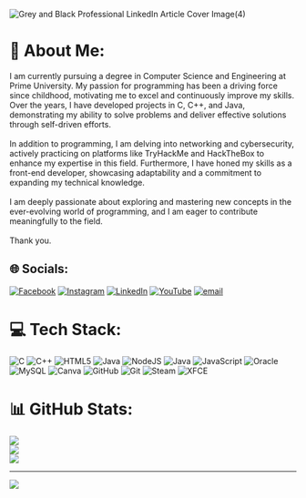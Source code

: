 ![Grey and Black Professional LinkedIn Article Cover Image(4)](https://github.com/user-attachments/assets/2a56c924-bda7-40ed-9db9-090d3ad3a97d)

# 💫 About Me:
I am currently pursuing a degree in Computer Science and Engineering at Prime University. My passion for programming has been a driving force since childhood, motivating me to excel and continuously improve my skills. Over the years, I have developed projects in C, C++, and Java, demonstrating my ability to solve problems and deliver effective solutions through self-driven efforts.<br><br>In addition to programming, I am delving into networking and cybersecurity, actively practicing on platforms like TryHackMe and HackTheBox to enhance my expertise in this field. Furthermore, I have honed my skills as a front-end developer, showcasing adaptability and a commitment to expanding my technical knowledge.<br><br>I am deeply passionate about exploring and mastering new concepts in the ever-evolving world of programming, and I am eager to contribute meaningfully to the field.<br><br>Thank you.


## 🌐 Socials:
[![Facebook](https://img.shields.io/badge/Facebook-%231877F2.svg?logo=Facebook&logoColor=white)](https://facebook.com/mutasaddiklimon) [![Instagram](https://img.shields.io/badge/Instagram-%23E4405F.svg?logo=Instagram&logoColor=white)](https://instagram.com/md_mutasaddik_limon) [![LinkedIn](https://img.shields.io/badge/LinkedIn-%230077B5.svg?logo=linkedin&logoColor=white)](https://linkedin.com/in/mutasaddiklimon) [![YouTube](https://img.shields.io/badge/YouTube-%23FF0000.svg?logo=YouTube&logoColor=white)](https://youtube.com/@MrCitricAcid) [![email](https://img.shields.io/badge/Email-D14836?logo=gmail&logoColor=white)](mailto:mdmutasaddiklimon@gmal.com) 

# 💻 Tech Stack:
![C](https://img.shields.io/badge/c-%2300599C.svg?style=for-the-badge&logo=c&logoColor=white) ![C++](https://img.shields.io/badge/c++-%2300599C.svg?style=for-the-badge&logo=c%2B%2B&logoColor=white) ![HTML5](https://img.shields.io/badge/html5-%23E34F26.svg?style=for-the-badge&logo=html5&logoColor=white) ![Java](https://img.shields.io/badge/java-%23ED8B00.svg?style=for-the-badge&logo=openjdk&logoColor=white) ![NodeJS](https://img.shields.io/badge/node.js-6DA55F?style=for-the-badge&logo=node.js&logoColor=white) ![Java](https://img.shields.io/badge/java-%23ED8B00.svg?style=for-the-badge&logo=openjdk&logoColor=white) ![JavaScript](https://img.shields.io/badge/javascript-%23323330.svg?style=for-the-badge&logo=javascript&logoColor=%23F7DF1E) ![Oracle](https://img.shields.io/badge/Oracle-F80000?style=for-the-badge&logo=oracle&logoColor=white) ![MySQL](https://img.shields.io/badge/mysql-4479A1.svg?style=for-the-badge&logo=mysql&logoColor=white) ![Canva](https://img.shields.io/badge/Canva-%2300C4CC.svg?style=for-the-badge&logo=Canva&logoColor=white) ![GitHub](https://img.shields.io/badge/github-%23121011.svg?style=for-the-badge&logo=github&logoColor=white) ![Git](https://img.shields.io/badge/git-%23F05033.svg?style=for-the-badge&logo=git&logoColor=white) ![Steam](https://img.shields.io/badge/steam-%23000000.svg?style=for-the-badge&logo=steam&logoColor=white) ![XFCE](https://img.shields.io/badge/XFCE-%232284F2.svg?style=for-the-badge&logo=xfce&logoColor=white)
# 📊 GitHub Stats:
![](https://github-readme-stats.vercel.app/api?username=mutasaddiklimon&theme=neon&hide_border=false&include_all_commits=false&count_private=false)<br/>
![](https://github-readme-streak-stats.herokuapp.com/?user=mutasaddiklimon&theme=neon&hide_border=false)<br/>
![](https://github-readme-stats.vercel.app/api/top-langs/?username=mutasaddiklimon&theme=neon&hide_border=false&include_all_commits=false&count_private=false&layout=compact)

---
[![](https://visitcount.itsvg.in/api?id=mutasaddiklimon&icon=1&color=0)](https://visitcount.itsvg.in)

<!-- Proudly created with GPRM ( https://gprm.itsvg.in ) -->
